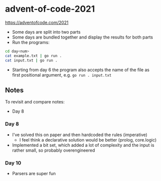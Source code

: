 # advent-of-code-2021
https://adventofcode.com/2021

* Some days are split into two parts
* Some days are bundled together and display the results for both parts
* Run the programs:
```sh
cd day<num>
cat example.txt | go run .
cat input.txt | go run .
```
* Starting from day 6 the program also accepts the name of the file as first positional argument, e.g.
`go run . input.txt`


## Notes

To revisit and compare notes:
- Day 8

### Day 8

- I've solved this on paper and then hardcoded the rules (imperative)
  - I feel think a declarative solution  would be better (prolog, core.logic)
- Implemented a bit set, which added a lot of complexity and the input is rather small, so probably overengineered

### Day 10

- Parsers are super fun
